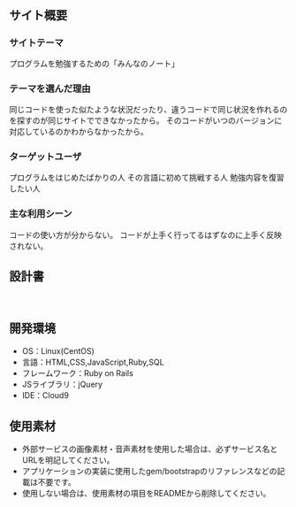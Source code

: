 # <!--はじめてのプログラム-->
​
## サイト概要
### サイトテーマ
<!--何を『目的』とし、どのような『分類』なのかを簡潔に書く-->
プログラムを勉強するための「みんなのノート」
​
### テーマを選んだ理由
<!--なぜこのようなテーマにしたかを説明する-->
同じコードを使った似たような状況だったり、違うコードで同じ状況を作れるのを探すのが同じサイトでできなかったから。
そのコードがいつのバージョンに対応しているのかわからなかったから。
​
### ターゲットユーザ
<!--誰に使ってもらうかを具体的に記載する-->
プログラムをはじめたばかりの人
その言語に初めて挑戦する人
勉強内容を復習したい人
​
### 主な利用シーン
<!--どのような時に使うのかの状況を記載すること-->
コードの使い方が分からない。
コードが上手く行ってるはずなのに上手く反映されない。
​
## 設計書
<!--テーマを設定・提出する時点では不要です-->
​
## 開発環境
- OS：Linux(CentOS)
- 言語：HTML,CSS,JavaScript,Ruby,SQL
- フレームワーク：Ruby on Rails
- JSライブラリ：jQuery
- IDE：Cloud9
​
## 使用素材
- 外部サービスの画像素材・音声素材を使用した場合は、必ずサービス名とURLを明記してください。
- アプリケーションの実装に使用したgem/bootstrapのリファレンスなどの記載は不要です。
- 使用しない場合は、使用素材の項目をREADMEから削除してください。